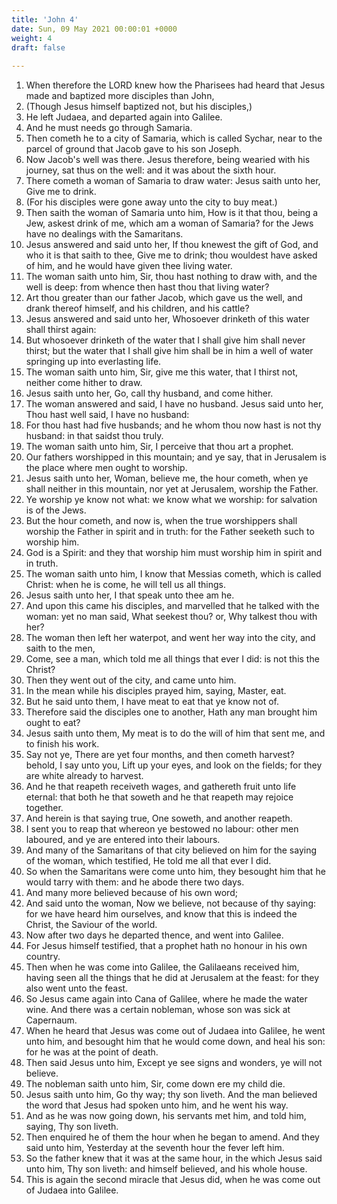 ```yaml
---
title: 'John 4'
date: Sun, 09 May 2021 00:00:01 +0000
weight: 4
draft: false
  
---
```


1. When therefore the LORD knew how the Pharisees had heard that Jesus made and baptized more disciples than John,
2. (Though Jesus himself baptized not, but his disciples,)
3. He left Judaea, and departed again into Galilee.
4. And he must needs go through Samaria.
5. Then cometh he to a city of Samaria, which is called Sychar, near to the parcel of ground that Jacob gave to his son Joseph.
6. Now Jacob's well was there. Jesus therefore, being wearied with his journey, sat thus on the well: and it was about the sixth hour.
7. There cometh a woman of Samaria to draw water: Jesus saith unto her, Give me to drink.
8. (For his disciples were gone away unto the city to buy meat.)
9. Then saith the woman of Samaria unto him, How is it that thou, being a Jew, askest drink of me, which am a woman of Samaria? for the Jews have no dealings with the Samaritans.
10. Jesus answered and said unto her, If thou knewest the gift of God, and who it is that saith to thee, Give me to drink; thou wouldest have asked of him, and he would have given thee living water.
11. The woman saith unto him, Sir, thou hast nothing to draw with, and the well is deep: from whence then hast thou that living water?
12. Art thou greater than our father Jacob, which gave us the well, and drank thereof himself, and his children, and his cattle?
13. Jesus answered and said unto her, Whosoever drinketh of this water shall thirst again:
14. But whosoever drinketh of the water that I shall give him shall never thirst; but the water that I shall give him shall be in him a well of water springing up into everlasting life.
15. The woman saith unto him, Sir, give me this water, that I thirst not, neither come hither to draw.
16. Jesus saith unto her, Go, call thy husband, and come hither.
17. The woman answered and said, I have no husband. Jesus said unto her, Thou hast well said, I have no husband:
18. For thou hast had five husbands; and he whom thou now hast is not thy husband: in that saidst thou truly.
19. The woman saith unto him, Sir, I perceive that thou art a prophet.
20. Our fathers worshipped in this mountain; and ye say, that in Jerusalem is the place where men ought to worship.
21. Jesus saith unto her, Woman, believe me, the hour cometh, when ye shall neither in this mountain, nor yet at Jerusalem, worship the Father.
22. Ye worship ye know not what: we know what we worship: for salvation is of the Jews.
23. But the hour cometh, and now is, when the true worshippers shall worship the Father in spirit and in truth: for the Father seeketh such to worship him.
24. God is a Spirit: and they that worship him must worship him in spirit and in truth.
25. The woman saith unto him, I know that Messias cometh, which is called Christ: when he is come, he will tell us all things.
26. Jesus saith unto her, I that speak unto thee am he.
27. And upon this came his disciples, and marvelled that he talked with the woman: yet no man said, What seekest thou? or, Why talkest thou with her?
28. The woman then left her waterpot, and went her way into the city, and saith to the men,
29. Come, see a man, which told me all things that ever I did: is not this the Christ?
30. Then they went out of the city, and came unto him.
31. In the mean while his disciples prayed him, saying, Master, eat.
32. But he said unto them, I have meat to eat that ye know not of.
33. Therefore said the disciples one to another, Hath any man brought him ought to eat?
34. Jesus saith unto them, My meat is to do the will of him that sent me, and to finish his work.
35. Say not ye, There are yet four months, and then cometh harvest? behold, I say unto you, Lift up your eyes, and look on the fields; for they are white already to harvest.
36. And he that reapeth receiveth wages, and gathereth fruit unto life eternal: that both he that soweth and he that reapeth may rejoice together.
37. And herein is that saying true, One soweth, and another reapeth.
38. I sent you to reap that whereon ye bestowed no labour: other men laboured, and ye are entered into their labours.
39. And many of the Samaritans of that city believed on him for the saying of the woman, which testified, He told me all that ever I did.
40. So when the Samaritans were come unto him, they besought him that he would tarry with them: and he abode there two days.
41. And many more believed because of his own word;
42. And said unto the woman, Now we believe, not because of thy saying: for we have heard him ourselves, and know that this is indeed the Christ, the Saviour of the world.
43. Now after two days he departed thence, and went into Galilee.
44. For Jesus himself testified, that a prophet hath no honour in his own country.
45. Then when he was come into Galilee, the Galilaeans received him, having seen all the things that he did at Jerusalem at the feast: for they also went unto the feast.
46. So Jesus came again into Cana of Galilee, where he made the water wine. And there was a certain nobleman, whose son was sick at Capernaum.
47. When he heard that Jesus was come out of Judaea into Galilee, he went unto him, and besought him that he would come down, and heal his son: for he was at the point of death.
48. Then said Jesus unto him, Except ye see signs and wonders, ye will not believe.
49. The nobleman saith unto him, Sir, come down ere my child die.
50. Jesus saith unto him, Go thy way; thy son liveth. And the man believed the word that Jesus had spoken unto him, and he went his way.
51. And as he was now going down, his servants met him, and told him, saying, Thy son liveth.
52. Then enquired he of them the hour when he began to amend. And they said unto him, Yesterday at the seventh hour the fever left him.
53. So the father knew that it was at the same hour, in the which Jesus said unto him, Thy son liveth: and himself believed, and his whole house.
54. This is again the second miracle that Jesus did, when he was come out of Judaea into Galilee.
